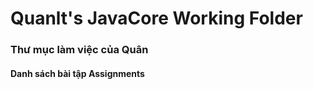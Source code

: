 # Quanlt's JavaCore Working Folder
### Thư mục làm việc của Quân
#### Danh sách bài tập Assignments
